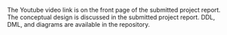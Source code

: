 The Youtube video link is on the front page of the submitted project report. 
The conceptual design is discussed in the submitted project report.
DDL, DML, and diagrams are available in the repository.
